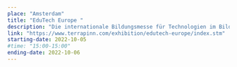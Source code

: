 ```yaml
---
place: "Amsterdam"
title: "EduTech Europe "
description: "Die internationale Bildungsmesse für Technologien im Bildungsbereich! Neben vielen anderen innovativen Ideen präsentieren wir die senseBox in der StartUp-Area. "
link: "https://www.terrapinn.com/exhibition/edutech-europe/index.stm"
starting-date: 2022-10-05
#time: "15:00-15:00"
ending-date: 2022-10-06
---
```

